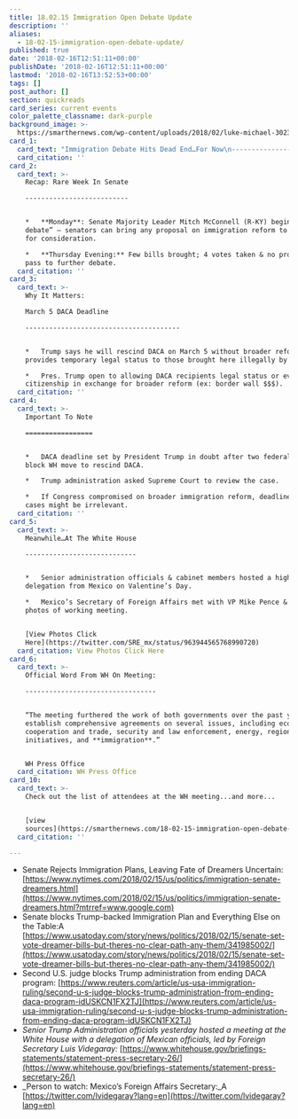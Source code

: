 ```yaml
---
title: 18.02.15 Immigration Open Debate Update
description: ''
aliases:
  - 18-02-15-immigration-open-debate-update/
published: true
date: '2018-02-16T12:51:11+00:00'
publishDate: '2018-02-16T12:51:11+00:00'
lastmod: '2018-02-16T13:52:53+00:00'
tags: []
post_author: []
section: quickreads
card_series: current events
color_palette_classname: dark-purple
background_image: >-
  https://smarthernews.com/wp-content/uploads/2018/02/luke-michael-302392-360x360.jpg
card_1:
  card_text: "Immigration Debate Hits Dead End…For Now\n----------------------------------------\n\n> ‘No one comes out a winner in this. We tried everything.’\n> \n> Sen. Joe Manchin (D-WV), Chairman of the bipartisan Common Sense Coalition, after proposal on immigration reform did not get necessary votes to move forward in Senate."
  card_citation: ''
card_2:
  card_text: >-
    Recap: Rare Week In Senate

    --------------------------


    *   **Monday**: Senate Majority Leader Mitch McConnell (R-KY) begins “open
    debate” – senators can bring any proposal on immigration reform to the floor
    for consideration.

    *   **Thursday Evening:** Few bills brought; 4 votes taken & no proposals
    pass to further debate.
  card_citation: ''
card_3:
  card_text: >-
    Why It Matters:  

    March 5 DACA Deadline

    ---------------------------------------


    *   Trump says he will rescind DACA on March 5 without broader reform. DACA
    provides temporary legal status to those brought here illegally by parents.

    *   Pres. Trump open to allowing DACA recipients legal status or even
    citizenship in exchange for broader reform (ex: border wall $$$).
  card_citation: ''
card_4:
  card_text: >-
    Important To Note

    =================


    *   DACA deadline set by President Trump in doubt after two federal judges
    block WH move to rescind DACA.

    *   Trump administration asked Supreme Court to review the case.

    *   If Congress compromised on broader immigration reform, deadline & court
    cases might be irrelevant.
  card_citation: ''
card_5:
  card_text: >-
    Meanwhile…At The White House

    ----------------------------


    *   Senior administration officials & cabinet members hosted a high level
    delegation from Mexico on Valentine’s Day.

    *   Mexico’s Secretary of Foreign Affairs met with VP Mike Pence & posted
    photos of working meeting.


    [View Photos Click
    Here](https://twitter.com/SRE_mx/status/963944565768990720)
  card_citation: View Photos Click Here
card_6:
  card_text: >-
    Official Word From WH On Meeting:

    ---------------------------------


    “The meeting furthered the work of both governments over the past year to
    establish comprehensive agreements on several issues, including economic
    cooperation and trade, security and law enforcement, energy, regional
    initiatives, and **immigration**.”


    WH Press Office
  card_citation: WH Press Office
card_10:
  card_text: >-
    Check out the list of attendees at the WH meeting...and more...


    [view
    sources](https://smarthernews.com/18-02-15-immigration-open-debate-update/)
  card_citation: ''

---
```

*   Senate Rejects Immigration Plans, Leaving Fate of Dreamers Uncertain: [https://www.nytimes.com/2018/02/15/us/politics/immigration-senate-dreamers.html](https://www.nytimes.com/2018/02/15/us/politics/immigration-senate-dreamers.html?mtrref=www.google.com)
*   Senate blocks Trump-backed Immigration Plan and Everything Else on the Table:A [https://www.usatoday.com/story/news/politics/2018/02/15/senate-set-vote-dreamer-bills-but-theres-no-clear-path-any-them/341985002/](https://www.usatoday.com/story/news/politics/2018/02/15/senate-set-vote-dreamer-bills-but-theres-no-clear-path-any-them/341985002/)
*   Second U.S. judge blocks Trump administration from ending DACA program: [https://www.reuters.com/article/us-usa-immigration-ruling/second-u-s-judge-blocks-trump-administration-from-ending-daca-program-idUSKCN1FX2TJ](https://www.reuters.com/article/us-usa-immigration-ruling/second-u-s-judge-blocks-trump-administration-from-ending-daca-program-idUSKCN1FX2TJ)
*   _Senior Trump Administration officials yesterday hosted a meeting at the White House with a delegation of Mexican officials, led by Foreign Secretary Luis Videgaray:_ [https://www.whitehouse.gov/briefings-statements/statement-press-secretary-26/](https://www.whitehouse.gov/briefings-statements/statement-press-secretary-26/)
*   _Person to watch: Mexico’s Foreign Affairs Secretary:_A [https://twitter.com/lvidegaray?lang=en](https://twitter.com/lvidegaray?lang=en)